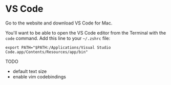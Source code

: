 # VS Code

Go to the website and download VS Code for Mac.

You'll want to be able to open the VS Code editor from the Terminal with the `code` command.  Add this line to your `~/.zshrc` file:

```
export PATH="$PATH:/Applications/Visual Studio Code.app/Contents/Resources/app/bin"
```

TODO
* default text size
* enable vim codebindings
